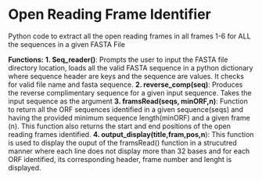 # Open Reading Frame Identifier
Python code to extract all the open reading frames in all frames 1-6 for ALL the sequences in a given FASTA File

**Functions:**
**1. Seq_reader()**: Prompts the user to input the FASTA file directory location, loads all the valid FASTA sequence in a python dictionary where sequence header are keys and the sequence are values. It checks for valid file name and fasta sequence.
**2. reverse_comp(seq)**: Produces the reverse complimentary sequence for a given input sequence. Takes the input sequence as the argument
**3. framsRead(seqs, minORF,n)**: Function to return all the ORF sequences identified in a given sequence(seqs) and  having the provided minimum sequence length(minORF)  and a given frame (n). This function also returns the start and end positions of the open reading frames identified.
**4. output_display(title,fram,pos,n**): This function is used to display the ouput of the framsRead() function in a strucutred manner where each line does not display more than 32 bases and for each ORF identified, its corresponding header, frame number and lenght is displayed.
